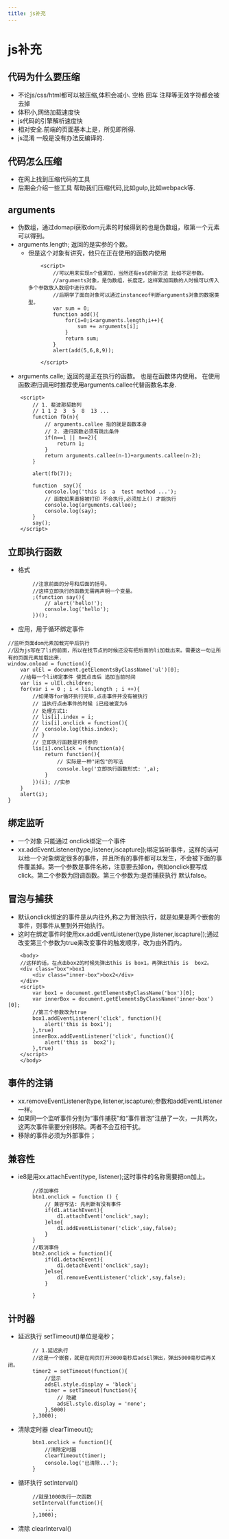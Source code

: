 ```yaml
---
title: js补充
---
```

# js补充
## 代码为什么要压缩
+ 不论js/css/html都可以被压缩,体积会减小. 空格 回车 注释等无效字符都会被去掉
+ 体积小,网络加载速度快
+ js代码的引擎解析速度快
+ 相对安全.前端的页面基本上是，所见即所得.
+ js混淆 一般是没有办法反编译的. 

## 代码怎么压缩
+ 在网上找到压缩代码的工具
+ 后期会介绍一些工具 帮助我们压缩代码,比如gulp,比如webpack等.
## arguments
+ 伪数组，通过domapi获取dom元素的时候得到的也是伪数组，取第一个元素可以得到。
+ arguments.length;  返回的是实参的个数。    
    - 但是这个对象有讲究，他只在正在使用的函数内使用
        ```
            <script>
                //可以用来实现n个值累加，当然还有es6的新方法 比如不定参数。
                //arguments对象，是伪数组，长度定，这样累加函数的人时候可以传入多个参数放入数组中进行求和。
                //后期学了面向对象可以通过instanceof判断arguments对象的数据类型。
                var sum = 0;
                function add(){
                    for(i=0;i<arguments.length;i++){
                        sum += arguments[i];
                    }
                    return sum;
                }
                alert(add(5,6,8,9));
            
            </script>
        ```
+ arguments.calle;  返回的是正在执行的函数。 也是在函数体内使用。 在使用函数递归调用时推荐使用arguments.callee代替函数名本身.
```
    <script>
		// 1. 斐波那契数列
		// 1 1 2  3  5  8  13 ...
		function fb(n){
			// arguments.callee 指的就是函数本身
			// 2. 递归函数必须有跳出条件
			if(n==1 || n==2){
				return 1;
			}
			return arguments.callee(n-1)+arguments.callee(n-2);
		}

		alert(fb(7));

		function  say(){
			console.log('this is  a  test method ...');
			// 函数如果直接被打印 不会执行,必须加上() 才能执行
			console.log(arguments.callee);
			console.log(say);
		}
		say();
    </script>
```
## 立即执行函数
+ 格式
```
        //注意前面的分号和后面的括号。
        //这样立即执行的函数无需再声明一个变量。
        ;(function say(){
			// alert('hello!');
			console.log('hello');
		})();

```
+ 应用，用于循环绑定事件
```
//监听页面dom元素加载完毕后执行
//因为js写在了li的前面，所以在找节点的时候还没有把后面的li加载出来。需要这一句让所有的页面元素加载出来.
window.onload = function(){
	var ulEl = document.getElementsByClassName('ul')[0];
	//给每一个li绑定事件 使其点击后 追加当前时间
	var lis = ulEl.children;
	for(var i = 0 ; i < lis.length ; i ++){
		//如果等for循环执行完毕,点击事件并没有被执行
		// 当执行点击事件的时候 i已经被变为6
		// 处理方式1: 
		// lis[i].index = i;
		// lis[i].onclick = function(){
		// 	console.log(this.index);
		// }
		// 立即执行函数是可传参的
		lis[i].onclick = (function(a){
			return function(){
				// 实际是一种"闭包"的写法
				console.log('立即执行函数形式: ',a);
			}
		})(i); //实参
	}
	alert(i);
}
```
## 绑定监听
+ 一个对象 只能通过 onclick绑定一个事件
+ xx.addEventListener(type,listener,iscapture]);绑定监听事件，这样的话可以给一个对象绑定很多的事件，并且所有的事件都可以发生，不会被下面的事件覆盖掉。第一个参数是事件名称，注意要去掉on，例如onclick要写成click。第二个参数为回调函数。第三个参数为:是否捕获执行 默认false。
## 冒泡与捕获
+ 默认onclick绑定的事件是从内往外,称之为冒泡执行，就是如果是两个嵌套的事件，则事件从里到外开始执行。
+ 这时在绑定事件时使用xx.addEventListener(type,listener,iscapture]);通过改变第三个参数为true来改变事件的触发顺序，改为由外而内。
```
    <body>
    //这样的话，在点击box2的时候先弹出this is box1，再弹出this is  box2。
	<div class="box">box1
		<div class="inner-box">box2</div>
	</div>
	<script>
		var box1 = document.getElementsByClassName('box')[0];
		var innerBox = document.getElementsByClassName('inner-box')[0];
        //第三个参数改为true
		box1.addEventListener('click', function(){
			alert('this is box1');
		},true)
		innerBox.addEventListener('click', function(){
			alert('this is  box2');
		},true)
	</script>
    </body>

```
## 事件的注销
+ xx.removeEventListener(type,listener,iscapture);参数和addEventListener一样。
+ 如果同一个监听事件分别为“事件捕获”和“事件冒泡”注册了一次，一共两次，这两次事件需要分别移除。两者不会互相干扰。
+ 移除的事件必须为外部事件；
## 兼容性
+ ie8是用xx.attachEvent(type, listener);这时事件的名称需要把on加上。
```
        //添加事件
        btn1.onclick = function () {
			// 兼容写法: 先判断有没有事件
			if(d1.attachEvent){
				d1.attachEvent('onclick',say);
			}else{
				d1.addEventListener('click',say,false);
			}
		}
		//取消事件
		btn2.onclick = function(){
			if(d1.detachEvent){
				d1.detachEvent('onclick',say); 
			}else{
				d1.removeEventListener('click',say,false);
			}
			
		}
```
## 计时器
+ 延迟执行 setTimeout()单位是毫秒； 
```
        // 1.延迟执行
        //这是一个嵌套，就是在网页打开3000毫秒后adsEl弹出，弹出5000毫秒后再关闭。
		timer2 = setTimeout(function(){
			//显示
			adsEl.style.display = 'block';
			timer = setTimeout(function(){
				// 隐藏
				adsEl.style.display = 'none';
			},5000)
		},3000);
```
+ 清除定时器 clearTimeout();
```
        btn1.onclick = function(){
			//清除定时器
			clearTimeout(timer);
			console.log('已清除...');
		}

```
+ 循环执行 setInterval()
```
        //就是1000执行一次函数
        setInterval(function(){
            ...
		},1000);

```
+ 清除 clearInterval()




